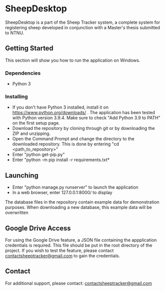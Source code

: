 # SheepDesktop
SheepDesktop is a part of the Sheep Tracker system, a complete system for registering sheep developed in conjunction with a Master's thesis submitted to NTNU.

## Getting Started
This section will show you how to run the application on Windows.
### Dependencies
* Python 3

### Installing
* If you don't have Python 3 installed, install it on https://www.python.org/downloads/ . The application has been tested with Python version 3.9.4. Make sure to check "Add Python 3.9 to PATH" on the first setup page. 
* Download the repository by cloning through git or by downloading the ZIP and unzipping.
* Open the Command Prompt and change the directory to the downloaded repository. This is done by entering "cd <path_to_repository>"
* Enter "python get-pip.py"
* Enter "python -m pip install -r requirements.txt*

## Launching
* Enter "python manage.py runserver" to launch the application
* In a web browser, enter 127.0.0.1:8000/ to display

The database files in the repository contain example data for demonstration purposes. When downloading a new database, this example data will be overwritten

## Google Drive Access
For using the Google Drive feature, a JSON file containing the appplication credentials is required. This file should be put in the root directory of the project. If you wish to test the feature, please contact contactsheeptracker@gmail.com to gain the credentials.

## Contact
For additional support, please contact: contactsheeptracker@gmail.com

